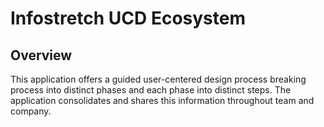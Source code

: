 # Infostretch UCD Ecosystem

## Overview

This application offers a guided user-centered design process breaking process into distinct phases and each phase into distinct steps. The application consolidates and shares this information throughout team and company.

